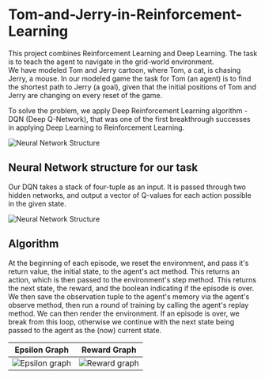 # Tom-and-Jerry-in-Reinforcement-Learning

This project combines Reinforcement Learning and Deep Learning. The task is to teach the agent to navigate in the grid-world environment.
<br>
We have modeled Tom and Jerry cartoon, where Tom, a cat, is chasing Jerry, a mouse. In our modeled game the task for Tom (an agent) is to find the shortest path to Jerry (a goal), given that the initial positions of Tom and Jerry are changing on every reset of the game.

To solve the problem, we  apply Deep Reinforcement Learning algorithm - DQN (Deep Q-Network), that was one of the first breakthrough successes in applying Deep Learning to Reinforcement Learning.

![Neural Network Structure](http://drive.google.com/uc?export=view&id=14Hpr_DC32QaJ3mDh-15PJbvEODDTdqtJ)


## Neural Network structure for our task

Our DQN takes a stack of four-tuple as an input. It is passed through two hidden networks, and output a vector of Q-values for each action possible in the given state.

![Neural Network Structure](http://drive.google.com/uc?export=view&id=1eFRQhnhwS8hIliBBMVnAiChOtitoU3_n)

## Algorithm

At the beginning of each episode, we reset the environment, and pass it's return value, the initial state, to the agent's act method. This returns an action, which is then passed to the environment's step method. This returns the next state, the reward, and the boolean indicating if the episode is over. We then save the observation tuple to the agent's memory via the agent's observe method, then run a round of training by calling the agent's replay method. We can then render the environment. If an episode is over, we break from this loop, otherwise we continue with the next state being passed to the agent as the (now) current state.

| Epsilon Graph | Reward Graph |
|---|---|
| ![Epsilon graph](http://drive.google.com/uc?export=view&id=1zFpAUuWMhaS3_XqVpanXFAn_IrBQ9H3s)  | ![Reward graph](http://drive.google.com/uc?export=view&id=1hbwvpDKpTmJJ7ks1JlxcHRWWXn0Ba8pU)  |
